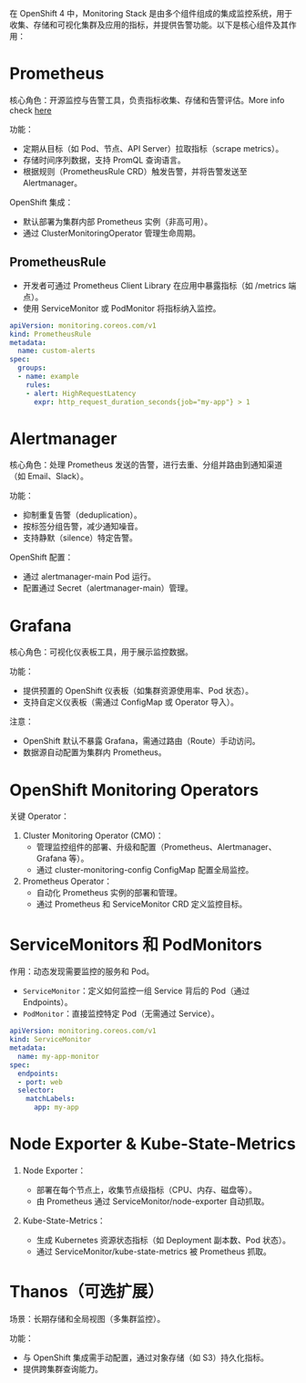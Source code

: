 在 OpenShift 4 中，Monitoring Stack 是由多个组件组成的集成监控系统，用于收集、存储和可视化集群及应用的指标，并提供告警功能。以下是核心组件及其作用：

# Prometheus

核心角色：开源监控与告警工具，负责指标收集、存储和告警评估。More info check [here](../../monitoring/prometheus/index.md)

功能：

- 定期从目标（如 Pod、节点、API Server）拉取指标（scrape metrics）。
- 存储时间序列数据，支持 PromQL 查询语言。
- 根据规则（PrometheusRule CRD）触发告警，并将告警发送至 Alertmanager。


OpenShift 集成：

- 默认部署为集群内部 Prometheus 实例（非高可用）。
- 通过 ClusterMonitoringOperator 管理生命周期。



## PrometheusRule
- 开发者可通过 Prometheus Client Library 在应用中暴露指标（如 /metrics 端点）。
- 使用 ServiceMonitor 或 PodMonitor 将指标纳入监控。

```yaml
apiVersion: monitoring.coreos.com/v1
kind: PrometheusRule
metadata:
  name: custom-alerts
spec:
  groups:
  - name: example
    rules:
    - alert: HighRequestLatency
      expr: http_request_duration_seconds{job="my-app"} > 1
```


# Alertmanager

核心角色：处理 Prometheus 发送的告警，进行去重、分组并路由到通知渠道（如 Email、Slack）。

功能：

- 抑制重复告警（deduplication）。
- 按标签分组告警，减少通知噪音。
- 支持静默（silence）特定告警。

OpenShift 配置：

- 通过 alertmanager-main Pod 运行。
- 配置通过 Secret（alertmanager-main）管理。



# Grafana

核心角色：可视化仪表板工具，用于展示监控数据。

功能：

- 提供预置的 OpenShift 仪表板（如集群资源使用率、Pod 状态）。
- 支持自定义仪表板（需通过 ConfigMap 或 Operator 导入）。

注意：

- OpenShift 默认不暴露 Grafana，需通过路由（Route）手动访问。
- 数据源自动配置为集群内 Prometheus。


# OpenShift Monitoring Operators

关键 Operator：

1. Cluster Monitoring Operator (CMO)：
    - 管理监控组件的部署、升级和配置（Prometheus、Alertmanager、Grafana 等）。
    - 通过 cluster-monitoring-config ConfigMap 配置全局监控。
2. Prometheus Operator：
    - 自动化 Prometheus 实例的部署和管理。
    - 通过 Prometheus 和 ServiceMonitor CRD 定义监控目标。


# ServiceMonitors 和 PodMonitors

作用：动态发现需要监控的服务和 Pod。

- `ServiceMonitor`：定义如何监控一组 Service 背后的 Pod（通过 Endpoints）。
- `PodMonitor`：直接监控特定 Pod（无需通过 Service）。


```yaml
apiVersion: monitoring.coreos.com/v1
kind: ServiceMonitor
metadata:
  name: my-app-monitor
spec:
  endpoints:
  - port: web
  selector:
    matchLabels:
      app: my-app
```


# Node Exporter & Kube-State-Metrics

1. Node Exporter：
    - 部署在每个节点上，收集节点级指标（CPU、内存、磁盘等）。
    - 由 Prometheus 通过 ServiceMonitor/node-exporter 自动抓取。

2. Kube-State-Metrics：
    - 生成 Kubernetes 资源状态指标（如 Deployment 副本数、Pod 状态）。
    - 通过 ServiceMonitor/kube-state-metrics 被 Prometheus 抓取。


# Thanos（可选扩展）

场景：长期存储和全局视图（多集群监控）。

功能：

- 与 OpenShift 集成需手动配置，通过对象存储（如 S3）持久化指标。
- 提供跨集群查询能力。